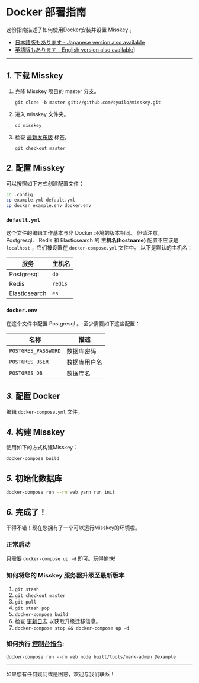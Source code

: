 Docker 部署指南
================================================================

这份指南描述了如何使用Docker安装并设置 Misskey 。

- [日本語版もあります - Japanese version also available](./docker.ja.md)
- [英語版もあります - English version also available](./docker.en.md)]

----------------------------------------------------------------

*1.* 下载 Misskey
----------------------------------------------------------------
1. 克隆 Misskey 项目的 master 分支。

	`git clone -b master git://github.com/syuilo/misskey.git`

2. 进入 misskey 文件夹。

	`cd misskey`

3. 检查 [最新发布版](https://github.com/syuilo/misskey/releases/latest) 标签。

	`git checkout master`

*2.* 配置 Misskey
----------------------------------------------------------------

可以按照如下方式创建配置文件：

``` bash
cd .config
cp example.yml default.yml
cp docker_example.env docker.env
```

### `default.yml`

这个文件的编辑工作基本与非 Docker 环境的版本相同。
但请注意， Postgresql、 Redis 和 Elasticsearch 的 **主机名(hostname)** 配置不应该是 `localhost` ，它们被设置在 `docker-compose.yml` 文件中。
以下是默认的主机名：

| 服务          | 主机名   |
|---------------|----------|
| Postgresql    | `db`     |
| Redis         | `redis`  |
| Elasticsearch | `es`     |

### `docker.env`

在这个文件中配置 Postgresql 。
至少需要如下这些配置：

| 名称                |  描述         |
|---------------------|---------------|
| `POSTGRES_PASSWORD` |  数据库密码   |
| `POSTGRES_USER`     |  数据库用户名 |
| `POSTGRES_DB`       |  数据库名     |

*3.* 配置 Docker
----------------------------------------------------------------
编辑 `docker-compose.yml` 文件。

*4.* 构建 Misskey
----------------------------------------------------------------
使用如下的方式构建Misskey：

`docker-compose build`

*5.* 初始化数据库
----------------------------------------------------------------
``` bash
docker-compose run --rm web yarn run init
```

*6.* 完成了！
----------------------------------------------------------------
干得不错！现在您拥有了一个可以运行Misskey的环境啦。

### 正常启动
只需要 `docker-compose up -d` 即可。玩得愉快!

### 如何将您的 Misskey 服务器升级至最新版本
1. `git stash`
2. `git checkout master`
3. `git pull`
4. `git stash pop`
5. `docker-compose build`
6. 检查 [更新日志](../CHANGELOG.md) 以获取升级迁移信息。
7. `docker-compose stop && docker-compose up -d`

### 如何执行 [控制台指令](manage.zh.md):
`docker-compose run --rm web node built/tools/mark-admin @example`

----------------------------------------------------------------

如果您有任何疑问或是困惑，欢迎与我们联系！
